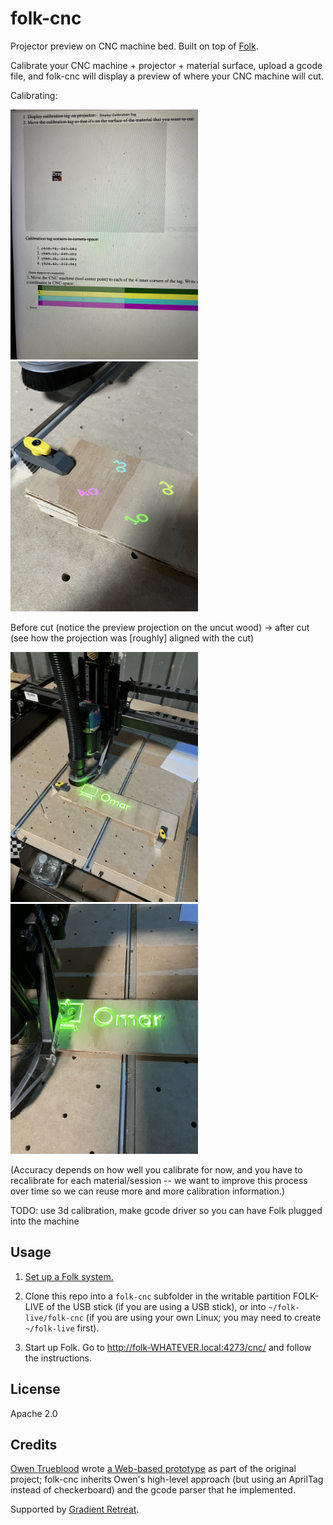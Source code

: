 # folk-cnc

Projector preview on CNC machine bed. Built on top of
[Folk](https://folk.computer).

Calibrate your CNC machine + projector + material surface, upload a
gcode file, and folk-cnc will display a preview of where your CNC
machine will cut.

Calibrating:

<img src="doc/01-calibration-display.jpeg" width="300"> <img src="doc/00-calibration-bed.jpeg" width="300">

Before cut (notice the preview projection on the uncut wood) -> after
cut (see how the projection was [roughly] aligned with the cut)

<img src="doc/02-before-cut.jpeg" width="300"> <img src="doc/03-after-cut.jpeg" width="300">

(Accuracy depends on how well you calibrate for now, and you have to
recalibrate for each material/session -- we want to improve this
process over time so we can reuse more and more calibration
information.)

TODO: use 3d calibration, make gcode driver so you can have Folk
plugged into the machine

## Usage

1. [Set up a Folk system.](https://git.folk.computer/folk/about/)

2. Clone this repo into a `folk-cnc` subfolder in the writable
   partition FOLK-LIVE of the USB stick (if you are using a USB
   stick), or into `~/folk-live/folk-cnc` (if you are using your own
   Linux; you may need to create `~/folk-live` first).

3. Start up Folk. Go to <http://folk-WHATEVER.local:4273/cnc/> and follow the
   instructions.

## License

Apache 2.0

## Credits

[Owen Trueblood](https://owentrueblood.com) wrote [a Web-based
prototype](https://github.com/jmpinit/projected-toolpath-preview) as
part of the original project; folk-cnc inherits Owen's high-level
approach (but using an AprilTag instead of checkerboard) and the gcode
parser that he implemented.

Supported by [Gradient Retreat](https://www.gradientretreat.com).
